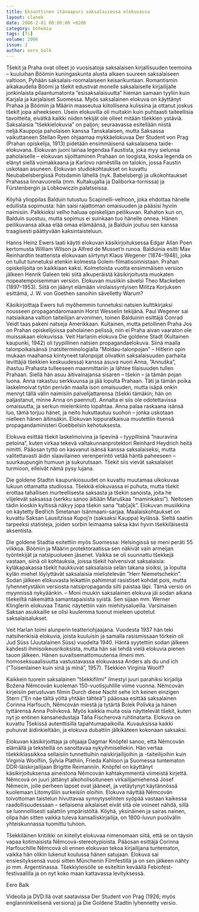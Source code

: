 ```yaml
---
title: Eksoottinen itänaapuri saksalaisessa elokuvassa
layout: clanek
date: 2006-2-01 00:00:00 +0200
category: bohemia
tags: [fi]
volume: 2006
issue: 2
author: eero_balk
---
```

  
Tšekit ja Praha ovat olleet jo vuosisatoja saksalaisen kirjallisuuden teemoina – kuuluihan Böömin kuningaskunta alusta alkaen suureen saksalaiseen valtioon, Pyhään saksalais-roomalaiseen keisarikuntaan. Romantismin aikakaudella Böömi ja tšekit edustivat monelle saksalaiselle kirjailijalle jonkinlaista pilaantumatonta ”esisaksalaisuutta” hieman samaan tyyliin kuin Karjala ja karjalaiset Suomessa. Myös saksalainen elokuva on käyttänyt Prahaa ja Böömin ja Määrin maaseutua kiitollisena kulissina ja ottanut joskus tšekit jopa aiheekseen. Usein elokuvilla oli muitakin kuin puhtaasti taiteellisia tavoitteita, eivätkä kaikki niiden tekijät ole olleet mitään tšekkien ystäviä. Saksalaisia ”tšekkielokuvia” on paljon; seuraavassa esitellään niistä neljä.Kauppoja paholaisen kanssa
Tanskalaisen, mutta Saksassa vaikuttaneen Stellan Ryen ohjaamaa mykkäelokuvaa Der Student von Prag (Prahan opiskelija, 1913) pidetään ensimmäisenä saksalaisena taide-elokuvana. Elokuvan juoni lainaa legendaa Faustista, joka myy sielunsa paholaiselle – elokuvan sijoittaminen Prahaan on loogista, koska legenda on elänyt siellä voimakkaana ja Karlovo náměstílla on talokin, jossa Faustin uskotaan asuneen. Elokuvan studiokohtaukset on kuvattu Neubabelsbergissä Potsdamin lähellä (nyk. Babelsberg) ja ulkokohtaukset Prahassa linnavuorella (mm. Kultakujalla ja Daliborka-tornissa) ja Fürstenbergin ja Lobkowiczin palatseissa. 

Köyhä ylioppilas Balduin tutustuu Scapinelli-velhoon, joka ehdottaa hänelle edullista sopimusta: hän saisi rajattoman omaisuuden ja pääsisi hyviin naimisiin. Palkkioksi velho haluaa opiskelijan peilikuvan. Rahaton kun on, Balduin suostuu, mutta sopimus ei suinkaan tuo hänelle onnea. Hänen peilikuvansa alkaa elää omaa elämäänsä, ja Balduin joutuu sen kanssa traagisesti päättyvään kaksintaisteluun. 

Hanns Heinz Ewers laati käytti elokuvan käsikirjoituksessa Edgar Allan Poen kertomusta William Wilson ja Alfred de Musset’n runoa. Balduinia esitti Max Reinhardtin teatterista elokuvaan siirtynyt Klaus Wegener (1874–1948), joka on tullut tunnetuksi etenkin kolmesta Golem-filmatisoinnistaan. 
Prahan opiskelijoita on kaikkiaan kaksi. Kolmetoista vuotta ensimmäisen version jälkeen Henrik Galeen teki siitä alkuperäistä käsikirjoitusta muokaten nopeatempoisemman version. Elokuvan musiikin sävelsi Theo Mackeben (1897–1953). Siitä on jäänyt elämään virolaissyntyisen Militza Korjuksen esittämä, J. W. von Goethen sanoihin sävelletty Warum? 

Käsikirjoittaja Ewers tuli myöhemmin tunnetuksi natsien kulttikirjaksi nousseen propagandaromaanin Horst Wesselin tekijänä. Paul Wegener sai natsiaikana valtion taiteilijan arvonimen, toinen Balduinin esittäjä Conrad Veidt taas pakeni natseja Amerikkaan. Kultainen, mutta petollinen Praha
Jos on Prahan opiskelijoissa paholainen pelissä, niin ei Praha aivan vaaraton ole muissakaan elokuvissa. Veit Harlanin elokuva Die goldene Stadt (Kultainen kaupunki, 1942) oli tyypillinen natsien propagandaelokuva. Siinä maalla talonpoikaisänsä (natsiterminologialla ”Moldau-talonpojan” – Hitlerin opin mukaan maahansa kiintyneet talonpojat olivatkin saksalaisuuden parhaita levittäjiä tšekkien keskuudessa) kanssa asuva nuori Anna, ”Annuška”, ihastuu Prahasta tulleeseen maanmittariin ja lähtee tilaisuuden tullen Prahaan. Siellä hän asuu äitivainajansa sisaren – tšekin – ja tämän pojan luona. Anna rakastuu serkkuunsa ja jää lopulta Prahaan. Täti ja tämän poika laskelmoivat tytön perivän maalla ison omaisuuden, mutta isäpä onkin mennyt tällä välin naimisiin palvelijattarensa (tšekki tämäkin; hän on paljastanut, minne Anna on paennut). Annalta ei siis ole odotettavissa omaisuutta, ja serkun mielenkiinto lopahtaa. Anna palaa raskaana isänsä luo, tämä torjuu hänet, ja neito hukuttautuu suohon – jonka uskotaan nielleen hänen äitinsäkin. Elokuvan loppuratkaisua muutettiin itsensä propagandaministeri Goebbelsin kehotuksesta. 

Elokuva esittää tšekit laskelmoivina ja lipevinä – tyypillisinä ”nauravina petoina”, kuten virkaa tekevä valtakunnanprotektori Reinhard Heydrich heitä nimitti. Pääosan tyttö on kasvanut isänsä kanssa saksalaiseksi, mutta valitettavasti äidin slaavilainen verenperintö vetää häntä paheeseen – suurkaupungin humuun ja sukurutsaan. Tšekit siis vievät saksalaiset turmioon, elleivät nämä pysy lujana. 

Die goldene Stadtin kaupunkiosuudet on kuvattu muutamaa ulkokuvaa lukuun ottamatta studiossa. Tšekkiä elokuvassa ei puhuta, mutta tšekit erottaa tahallisen murteellisesta saksasta ja tšekin sanoista, joita he viljelevät saksassa (serkku sanoo äitiään Maruškaa ”maminkaksi”). Neitosen tädin kioskin kyltissä näkyy jopa tšekin sana ”tab[a]k”. Elokuvan musiikkina on käytetty Bedřich Smetanan Isänmaani-sarjaa. Maalaiskohtaukset on kuvattu Saksan Lausitzissa Kupoj’n (saksaksi Kauppa) kylässä. Sieltä saatiin tarpeeksi statisteja, joiden sorbin leimaama saksa kävi hyvin tšekkiläisestä aksentista. 

Die goldene Stadtia esitettiin myös Suomessa: Helsingissä se meni peräti 55 viikkoa. Böömin ja Määrin protektoraatissa sen näkivät vain armeijan työntekijät ja natsipuolueen jäsenet. Vaikka se oli suunnattu tšekkejä vastaan, siinä oli kohtauksia, joissa tšekit halvensivat saksalaisia: kyläkapakassa tšekit haukkuvat saksalaisia selän takana sioiksi, ja lopulta kylän miehet löylyttävät saksalaisia mielistelevän ”Herr Niemetschekin”. Sodan jälkeen elokuvasta leikattiin pahimmat rasistiset kohdat pois, mutta lyhennetystäkin versiosta natsipropaganda silti paistaa läpi. Tämä versio on myynnissä nykyäänkin. – Moni muukin saksalainen elokuva jäi sodan aikana tšekeiltä näkemättä samantapaisista syistä. Sen sijaan mm. Werner Klinglerin elokuvaa Titanic näytettiin vain miehitysalueilla. Varsinaisen Saksan asukkaille se olisi kuulemma tuonut mieleen upotetut saksalaisalukset. 

Veit Harlan toimi alunperin teatteriohjaajana. Vuodesta 1937 hän teki natsihenkisiä elokuvia, joista kuuluisin ja samalla rasismissaan törkein oli Jud Süss (Juutalainen Süss) vuodelta 1940. Häntä syytettiin sodan jälkeen kahdesti ihmisoikeusrikoksista, mutta hän sai tehdä vielä elokuvia pienen tauon jälkeen. Hänen suvaitsemattomuutensa ilmeni mm. homoseksuaalisuutta vastustavassa elokuvassa Anders als du und ich (”Toisenlainen kuin sinä ja minä”, 1957). Tšekkien Virginia Woolf?

Kaikkein tuorein saksalainen ”tšekkifilmi” ilmestyi juuri parahiksi kirjailija Božena Němcován kuoleman 150-vuotisjuhlille viime vuonna. Němcován kirjeisiin perustuvan filmin Durch diese Nacht sehe ich keinen einzigen Stern (”En näe tältä yöltä yhtään tähteä”) pääosaa esittää saksalainen Corinna Harfouch, Němcován miestä ja tytärtä Bolek Polívka ja hänen tyttärensä Anna Polívková. Myös kaikkia muita osia näyttelevät tšekit, kuten nyt jo entinen kansanedustaja Táňa Fischerová ruhtinatarta. Elokuva on kuvattu Tšekissä autenttisilla tapahtumapaikoilla. Kuvauksissa kaikki puhuivat äidinkieltään, ja elokuva dubattiin jälkikäteen kokonaan saksaksi. 

Elokuvan käsikirjoittaja ja ohjaaja Dagmar Knöpfel sanoo, että Němcován elämällä ja teksteillä on sanottavaa nykyihmisellekin. Hän vertaa tšekkiklassikkoa sellaisiin tunnettuihin naiskirjailijoihin ja -taiteilijoihin kuin Virginia Woolfiin, Sylvia Plathiin, Frieda Kahloon ja Suomessa tuntematon DDR-läiskirjailijaan Brigitte Reimanniin. Knöpfel on käyttänyt käsikirjoituksensa aineistona Němcován kahtakymmentä viimeistä kirjettä. Němcová on juuri jättänyt alkoholisoituneen virkailijamiehensä Josef Němecin, jolle perheen lapset ovat jääneet, ja vetäytynyt käytännössä kuolemaan Litomyšliin surkeisiin oloihin. Elokuva näyttää Němcován toivottoman taistelun hivuttavaa synnytyselinten syöpää vastaan kaikessa raadollisuudessaan – sellaisena aikalaiset eivät sitä ole voineet nähdä, sillä se luonnollisesti salattiin ympäristöltä. Köyhä, yksinäinen ja sairas nainen, olipa hän sitten vaikka tuleva kansalliskirjailija, on 1800-luvun puolivälin yhteiskunnassa tuomittu tuhoon. 

Tšekkiläinen kritiikki on kiitellyt elokuvaa nimenomaan siitä, että se on täysin vapaa kotimaisista Němcová-stereotypioista. Pääosan esittäjä Corinna Harfouchille Němcová oli ennen elokuvan tekoa kirjailijana tuntematon, vaikka hän olikin lukenut koulussa hänen satujaan. Elokuva sai ensiesityksensä vuosi sitten Münchenin Filmfestillä ja on sen jälkeen nähty jo mm. Argentiinassa. Tšekkiyleisölle se esiteltiin keväällä Febiofest-festivaalilla ja on nyt koko maan kattavassa levityksessä. 

Eero Balk 

Videolla ja DVD:llä ovat saatavissa Der Student von Prag (1926; myös englanninkielisenä versiona) ja Die Goldene Stadtin lyhennetty versio. 